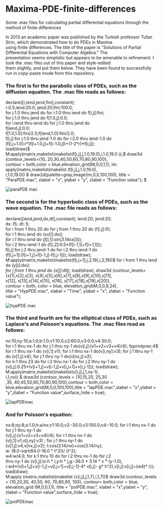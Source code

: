 # Maxima-PDE-finite-differences
Some .mac files for calculating partial differential equations through the method of finite differences  

In 2013 an academic paper was published by the Turkish professor Tufan Sirin, which demonstrated how to do PDEs in Maxima  
using finite differences. The title of the paper is "Solutions of Partial Differential Equations with Computer Algebra." The   
presentation seems simplistic but appears to be amenable to refinement. I took the .mac files out of this paper and style-edited  
them slightly, and put them below. They have been found to successfully run in copy-paste mode from this repository.  
  
    

### The first is for the parabolic class of PDEs, such as the diffusion equation. The .mac file reads as follows:  
  
declare([r,iend,jend,fini],constant);  
 r:0.5;iend:20.0;
jend:20;fini:100.0;  
 for j:1.0 thru jend do for i:1.0 thru iend do f[i,j]:fini;  
 for j:1.0 thru jend do f[1.0,j]:0.0;  
 for i:iend thru iend do for j:1.0 thru jend do  
f[iend,j]:0.0;  
 f[1.0,1.0]:fini/2.0;f[iend,1.0]:fini/2.0;  
 f[i,j]:for j:1.0 thru jend-1.0 do for i:2.0 thru iend-1.0 do  
(f[i,j+1.0]:r*(f[i+1.0,j]+f[i-1.0,j])+(1-2*r)*f[i,j]);  
 load(draw)$  
M:apply(matrix,makelist(makelist(f[i,j],j,1.0,19.0),i,1.0,19.0 ));$
draw3d (contour_levels={10, 20,30,40,50,60,70,80,90,100},  
contour = both,color = blue,elevation_grid(M,0,0,1,1),
im: apply(matrix,makelist(makelist (f[i,j],j,1.0,19.0),  
i,1.0,19.0)) $ 
draw2d(palette=gray,image(im,0,0,100,100),
title = "ParaPDE.mac", xlabel = "x", ylabel = "y", zlabel = "Function  value"); $  
  

![paraPDE mac](https://user-images.githubusercontent.com/29483443/187046975-fef2f58b-3b2e-4da6-b41b-e02b6dc3419d.svg)






### The second is for the hyperbolic class of PDEs, such as the wave equation. The .mac file reads as follows:  

 declare([iend,jend,dx,dt],constant); iend:20; jend:20;  
 dx:.15; dt:.5;  
 for i from 1 thru 20 do for j from 1 thru 20 do (f[i,j]:0);  
 for i:1 thru iend do (xx[i]:dx*i);  
 for i:1 thru iend do (f[i,1]:sin(3.14*xx[i]));  
 for i:2 thru iend-1 do (f[i,2]:0.5*(f[i-1,1]+f[i+1,1]));  
 f[i,j]:for j:2 thru jend-1 do for i:2 thru iend-1 do  
(f[i,j+1]:(f[i+1,j]+f[i-1,j]-f[i,j-1])); 
load(draw);
M:apply(matrix,makelist(makelist(f[i,j+1],j,2,19),i,2,19))$
 for i from 1 thru iend do (y[i]:dx*i);   
 for j from 1 thru jend do (x[j]:dt*j);
load(draw); draw3d (contour_levels=  
{x[1],x[2],x[3], x[4],x[5],x[6],x[7],x[8],x[9],x[10],x[11],  
x[12], x[13],x[14],x[15], x[16], x[17],x[18],x[19],x[20]},  
contour = both, color = blue, elevation_grid(M,0,0,8,24),  
title = "HypPDE.mac", xlabel = "Time", ylabel = "x", zlabel = "Function  value"); 



![hypPDE mac](https://user-images.githubusercontent.com/29483443/187046337-0094b575-94bd-4148-933b-4d6096b5e7aa.svg)

  

  
    
 ### The third and fourth are for the elliptical class of PDEs, such as Laplace's and Poisson's equations. The .mac files read as follows:  
   
     
 nx:10;ny:10;a:1.0;b:1.0;v1:10.0;v2:60.0;v3:0.0;v4:30.0;  
for i:1 thru nx-1 do for j:1 thru ny-1 
do(v[i,j]:(v1+v2+v3+v4)/4); 
fpprintprec:4$  
 for i:1 thru nx-1 do (v[i,1]:v1); 
for i:1 thru nx-1 
do(v[i,ny]:v3); for j:1 thru ny-1 do (v[1,j]:v4); 
for j:1 thru ny-1 do(v[nx,j]:v2);  
 for k:1 thru 23 do for i:2 thru nx-1 do for j:2 thru ny-1 do  
(v[i,j]:0.25*(v[i+1,j]+v[i-1,j]+v[i,j+1]+v[i,j-1])); 
 load(draw);  
M:apply(matrix,makelist(makelist(v[i,j],j,1,ny-1),  
i,1,nx)) $ 
draw3d (contour_levels = {10,15,20, 25,30  
,35, 40,45,50,60,70,80,90,100},contour = both,color =  
blue,elevation_grid(M,0,0,100,100),title = "lapPDE.mac",xlabel = "x",ylabel =  
"y",zlabel = "Function value",surface_hide = true); 
  
    
 ![lapPDEmac](https://user-images.githubusercontent.com/29483443/187046488-4c34fa0d-b03f-46ef-a8aa-0e351b4989e0.svg)
     
      
  
    
### And for Poisson's equation: 
  
    
      
      
   
   
 
nx:8;ny:8;a:1.0;h:a/nx;v1:10.0;v2:-30.0;v3:100.0;v4:-10.0; 
for i:1 thru nx-1 do for j:1 thru ny-1 do  
(v[i,j]:(v1+v2+v3+v4)/4);
for i:1 thru nx-1 do  
(v[i,1]:v1,v[i,ny]:v3) ; 
for j:1 thru ny-1 do  
(v[1,j]:v4,v[nx,j]:v2);
t:cos(3.14/nx)+cos(3.14/ny);  
 w: (8.0-sqrt(64.0-16.0 * t^2))/ (t^2);  
 w4:w/4.0; for k:1 thru 10 do for i:2 thru nx-1 do for j:2  
thru ny-1 do (v[i,j]:(x:h * i,y:h * j,g:-36.0 * 3.14 * x * (y-1.0),  
r:w4*(v[i+1,j]+v[i-1,j]+v[i,j+1]+v[i,j-1]-4* v[i,j]- 
g* h^2),v[i,j]:v[i,j]+(w4)* r));
load(draw);  
 M:apply (matrix,makelist(makelist (v[i,j],j,1,7),i,1,7))$
 draw3d (contour_levels = {10,20,30, 40,50, 60, 
70,80,90, 100}, contour= both,color = blue, elevation_grid 
(M,0,0,1,1), title = "poiPDE.mac", xlabel = "x",ylabel = "y",
zlabel = "Function value",surface_hide = true); 
  
    
      
      
![poiPDEmac](https://user-images.githubusercontent.com/29483443/187046619-1ca21454-094b-4cbb-ba82-5012399bfb60.svg)
   
     
 

  


